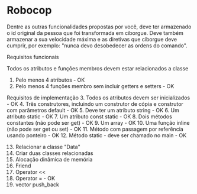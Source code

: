 Robocop
=======
Dentre as outras funcionalidades propostas por você, deve ter armazenado o id original da pessoa que foi transformada em ciborgue.
Deve também armazenar a sua velocidade máxima e as diretivas que ciborgue deve cumprir, por exemplo: "nunca devo desobedecer as ordens do comando".

Requisitos funcionais

Todos os atributos e funções membros devem estar relacionados a classe
  1. Pelo menos 4 atributos - OK
  2. Pelo menos 4 funções membro sem incluir getters e setters - OK

Requisitos de implementação
  3. Todos os atributos devem ser inicializados - OK
  4. Três construtores, incluindo um construtor de cópia e construtor com parâmetros default - OK
  5. Deve ter um atributo string - OK
  6. Um atributo static - OK
  7. Um atributo const static - OK
  8. Dois métodos constantes (não pode ser get) - OK
  9. Um array - OK
  10. Uma função inline (não pode ser get ou set) - OK
  11. Método com passagem por referência usando ponteiro - OK
  12. Método static - deve ser chamado no main - OK
  
  13. Relacionar a classe "Data"
  14. Criar duas classes relacionadas
  15. Alocação dinâmica de memória
  16. Friend
  17. Operator <<
  18. Operator = - OK
  19. vector push_back
